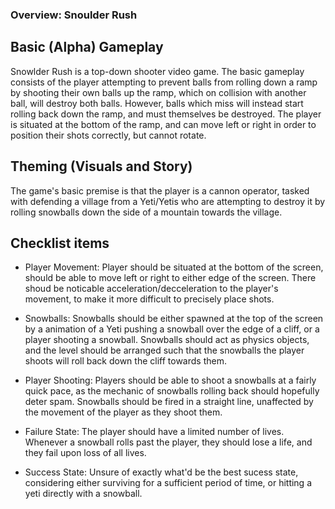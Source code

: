 ### Overview: Snoulder Rush

## Basic (Alpha) Gameplay
Snowlder Rush is a top-down shooter video game. The basic gameplay consists of the player attempting to prevent balls from rolling down a ramp by shooting their own balls up the ramp, which on collision with another ball, will destroy both balls. However, balls which miss will instead start rolling back down the ramp, and must themselves be destroyed. The player is situated at the bottom of the ramp, and can move left or right in order to position their shots correctly, but cannot rotate.

## Theming (Visuals and Story)
The game's basic premise is that the player is a cannon operator, tasked with defending a village from a Yeti/Yetis who are attempting to destroy it by rolling snowballs down the side of a mountain towards the village.

## Checklist items
- Player Movement: Player should be situated at the bottom of the screen, should be able to move left or right to either edge of the screen. There shoud be noticable acceleration/decceleration to the player's movement, to make it more difficult to precisely place shots.

- Snowballs: Snowballs should be either spawned at the top of the screen by a animation of a Yeti pushing a snowball over the edge of a cliff, or a player shooting a snowball. Snowballs should act as physics objects, and the level should be arranged such that the snowballs the player shoots will roll back down the cliff towards them.

- Player Shooting: Players should be able to shoot a snowballs at a fairly quick pace, as the mechanic of snowballs rolling back should hopefully deter spam. Snowballs should be fired in a straight line, unaffected by the movement of the player as they shoot them.

- Failure State: The player should have a limited number of lives. Whenever a snowball rolls past the player, they should lose a life, and they fail upon loss of all lives.

- Success State: Unsure of exactly what'd be the best sucess state, considering either surviving for a sufficient period of time, or hitting a yeti directly with a snowball.
